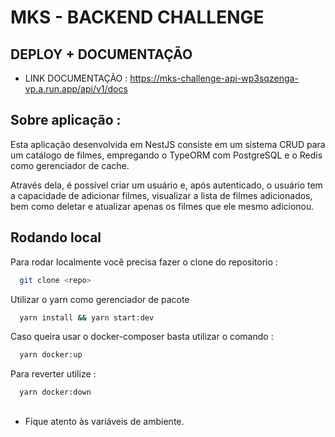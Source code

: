 # MKS - BACKEND CHALLENGE

## DEPLOY + DOCUMENTAÇÃO

- LINK DOCUMENTAÇÃO : https://mks-challenge-api-wp3sqzenga-vp.a.run.app/api/v1/docs

## Sobre aplicação :

Esta aplicação desenvolvida em NestJS consiste em um sistema CRUD para um catálogo de filmes, empregando o TypeORM com PostgreSQL e o Redis como gerenciador de cache.

Através dela, é possível criar um usuário e, após autenticado, o usuário tem a capacidade de adicionar filmes, visualizar a lista de filmes adicionados, bem como deletar e atualizar apenas os filmes que ele mesmo adicionou.

## Rodando local

Para rodar localmente você precisa fazer o clone do repositorio :

```bash
  git clone <repo>
```

Utilizar o yarn como gerenciador de pacote

```bash
  yarn install && yarn start:dev
```

Caso queira usar o docker-composer basta utilizar o comando :

```bash
  yarn docker:up
```

Para reverter utilize :

```bash
  yarn docker:down
```

##

- Fique atento às variáveis de ambiente.
